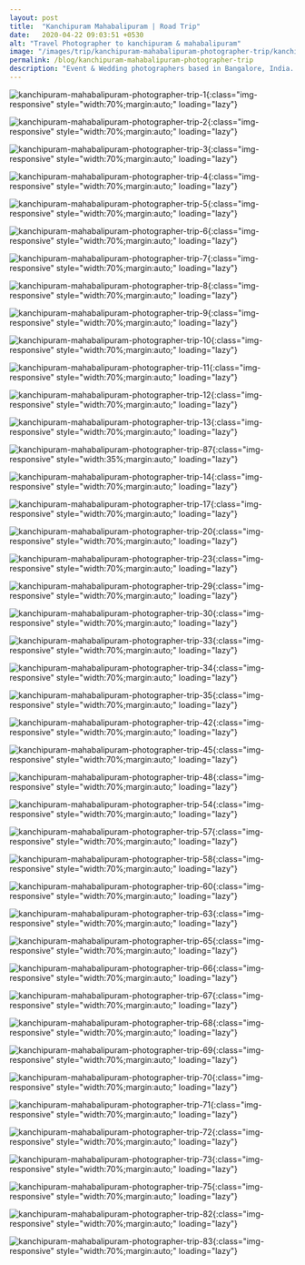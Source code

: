 ```yaml
---
layout: post
title:  "Kanchipuram Mahabalipuram | Road Trip"
date:   2020-04-22 09:03:51 +0530
alt: "Travel Photographer to kanchipuram & mahabalipuram"
image: "/images/trip/kanchipuram-mahabalipuram-photographer-trip/kanchipuram-mahabalipuram-photographer-trip-13.jpg"
permalink: /blog/kanchipuram-mahabalipuram-photographer-trip
description: "Event & Wedding photographers based in Bangalore, India. We love creating beautiful imagery of authentic moments that evoke genuine emotion."
---
```


![kanchipuram-mahabalipuram-photographer-trip-1](/images/trip/kanchipuram-mahabalipuram-photographer-trip/kanchipuram-mahabalipuram-photographer-trip-1.jpg){:class="img-responsive" style="width:70%;margin:auto;" loading="lazy"}

![kanchipuram-mahabalipuram-photographer-trip-2](/images/trip/kanchipuram-mahabalipuram-photographer-trip/kanchipuram-mahabalipuram-photographer-trip-2.jpg){:class="img-responsive" style="width:70%;margin:auto;" loading="lazy"}

![kanchipuram-mahabalipuram-photographer-trip-3](/images/trip/kanchipuram-mahabalipuram-photographer-trip/kanchipuram-mahabalipuram-photographer-trip-3.jpg){:class="img-responsive" style="width:70%;margin:auto;" loading="lazy"}

![kanchipuram-mahabalipuram-photographer-trip-4](/images/trip/kanchipuram-mahabalipuram-photographer-trip/kanchipuram-mahabalipuram-photographer-trip-4.jpg){:class="img-responsive" style="width:70%;margin:auto;" loading="lazy"}

![kanchipuram-mahabalipuram-photographer-trip-5](/images/trip/kanchipuram-mahabalipuram-photographer-trip/kanchipuram-mahabalipuram-photographer-trip-5.jpg){:class="img-responsive" style="width:70%;margin:auto;" loading="lazy"}

![kanchipuram-mahabalipuram-photographer-trip-6](/images/trip/kanchipuram-mahabalipuram-photographer-trip/kanchipuram-mahabalipuram-photographer-trip-6.jpg){:class="img-responsive" style="width:70%;margin:auto;" loading="lazy"}

![kanchipuram-mahabalipuram-photographer-trip-7](/images/trip/kanchipuram-mahabalipuram-photographer-trip/kanchipuram-mahabalipuram-photographer-trip-7.jpg){:class="img-responsive" style="width:70%;margin:auto;" loading="lazy"}

![kanchipuram-mahabalipuram-photographer-trip-8](/images/trip/kanchipuram-mahabalipuram-photographer-trip/kanchipuram-mahabalipuram-photographer-trip-8.jpg){:class="img-responsive" style="width:70%;margin:auto;" loading="lazy"}

![kanchipuram-mahabalipuram-photographer-trip-9](/images/trip/kanchipuram-mahabalipuram-photographer-trip/kanchipuram-mahabalipuram-photographer-trip-9.jpg){:class="img-responsive" style="width:70%;margin:auto;" loading="lazy"}

![kanchipuram-mahabalipuram-photographer-trip-10](/images/trip/kanchipuram-mahabalipuram-photographer-trip/kanchipuram-mahabalipuram-photographer-trip-10.jpg){:class="img-responsive" style="width:70%;margin:auto;" loading="lazy"}

![kanchipuram-mahabalipuram-photographer-trip-11](/images/trip/kanchipuram-mahabalipuram-photographer-trip/kanchipuram-mahabalipuram-photographer-trip-11.jpg){:class="img-responsive" style="width:70%;margin:auto;" loading="lazy"}

![kanchipuram-mahabalipuram-photographer-trip-12](/images/trip/kanchipuram-mahabalipuram-photographer-trip/kanchipuram-mahabalipuram-photographer-trip-12.jpg){:class="img-responsive" style="width:70%;margin:auto;" loading="lazy"}

![kanchipuram-mahabalipuram-photographer-trip-13](/images/trip/kanchipuram-mahabalipuram-photographer-trip/kanchipuram-mahabalipuram-photographer-trip-13.jpg){:class="img-responsive" style="width:70%;margin:auto;" loading="lazy"}

![kanchipuram-mahabalipuram-photographer-trip-87](/images/trip/kanchipuram-mahabalipuram-photographer-trip/kanchipuram-mahabalipuram-photographer-trip-87.jpg){:class="img-responsive" style="width:35%;margin:auto;" loading="lazy"}

![kanchipuram-mahabalipuram-photographer-trip-14](/images/trip/kanchipuram-mahabalipuram-photographer-trip/kanchipuram-mahabalipuram-photographer-trip-14.jpg){:class="img-responsive" style="width:70%;margin:auto;" loading="lazy"}

![kanchipuram-mahabalipuram-photographer-trip-17](/images/trip/kanchipuram-mahabalipuram-photographer-trip/kanchipuram-mahabalipuram-photographer-trip-17.jpg){:class="img-responsive" style="width:70%;margin:auto;" loading="lazy"}

![kanchipuram-mahabalipuram-photographer-trip-20](/images/trip/kanchipuram-mahabalipuram-photographer-trip/kanchipuram-mahabalipuram-photographer-trip-20.jpg){:class="img-responsive" style="width:70%;margin:auto;" loading="lazy"}

![kanchipuram-mahabalipuram-photographer-trip-23](/images/trip/kanchipuram-mahabalipuram-photographer-trip/kanchipuram-mahabalipuram-photographer-trip-23.jpg){:class="img-responsive" style="width:70%;margin:auto;" loading="lazy"}

![kanchipuram-mahabalipuram-photographer-trip-29](/images/trip/kanchipuram-mahabalipuram-photographer-trip/kanchipuram-mahabalipuram-photographer-trip-29.jpg){:class="img-responsive" style="width:70%;margin:auto;" loading="lazy"}

![kanchipuram-mahabalipuram-photographer-trip-30](/images/trip/kanchipuram-mahabalipuram-photographer-trip/kanchipuram-mahabalipuram-photographer-trip-30.jpg){:class="img-responsive" style="width:70%;margin:auto;" loading="lazy"}

![kanchipuram-mahabalipuram-photographer-trip-33](/images/trip/kanchipuram-mahabalipuram-photographer-trip/kanchipuram-mahabalipuram-photographer-trip-33.jpg){:class="img-responsive" style="width:70%;margin:auto;" loading="lazy"}

![kanchipuram-mahabalipuram-photographer-trip-34](/images/trip/kanchipuram-mahabalipuram-photographer-trip/kanchipuram-mahabalipuram-photographer-trip-34.jpg){:class="img-responsive" style="width:70%;margin:auto;" loading="lazy"}

![kanchipuram-mahabalipuram-photographer-trip-35](/images/trip/kanchipuram-mahabalipuram-photographer-trip/kanchipuram-mahabalipuram-photographer-trip-35.jpg){:class="img-responsive" style="width:70%;margin:auto;" loading="lazy"}

![kanchipuram-mahabalipuram-photographer-trip-42](/images/trip/kanchipuram-mahabalipuram-photographer-trip/kanchipuram-mahabalipuram-photographer-trip-42.jpg){:class="img-responsive" style="width:70%;margin:auto;" loading="lazy"}

![kanchipuram-mahabalipuram-photographer-trip-45](/images/trip/kanchipuram-mahabalipuram-photographer-trip/kanchipuram-mahabalipuram-photographer-trip-45.jpg){:class="img-responsive" style="width:70%;margin:auto;" loading="lazy"}

![kanchipuram-mahabalipuram-photographer-trip-48](/images/trip/kanchipuram-mahabalipuram-photographer-trip/kanchipuram-mahabalipuram-photographer-trip-48.jpg){:class="img-responsive" style="width:70%;margin:auto;" loading="lazy"}

![kanchipuram-mahabalipuram-photographer-trip-54](/images/trip/kanchipuram-mahabalipuram-photographer-trip/kanchipuram-mahabalipuram-photographer-trip-54.jpg){:class="img-responsive" style="width:70%;margin:auto;" loading="lazy"}

![kanchipuram-mahabalipuram-photographer-trip-57](/images/trip/kanchipuram-mahabalipuram-photographer-trip/kanchipuram-mahabalipuram-photographer-trip-57.jpg){:class="img-responsive" style="width:70%;margin:auto;" loading="lazy"}

![kanchipuram-mahabalipuram-photographer-trip-58](/images/trip/kanchipuram-mahabalipuram-photographer-trip/kanchipuram-mahabalipuram-photographer-trip-58.jpg){:class="img-responsive" style="width:70%;margin:auto;" loading="lazy"}

![kanchipuram-mahabalipuram-photographer-trip-60](/images/trip/kanchipuram-mahabalipuram-photographer-trip/kanchipuram-mahabalipuram-photographer-trip-60.jpg){:class="img-responsive" style="width:70%;margin:auto;" loading="lazy"}

![kanchipuram-mahabalipuram-photographer-trip-63](/images/trip/kanchipuram-mahabalipuram-photographer-trip/kanchipuram-mahabalipuram-photographer-trip-63.jpg){:class="img-responsive" style="width:70%;margin:auto;" loading="lazy"}

![kanchipuram-mahabalipuram-photographer-trip-65](/images/trip/kanchipuram-mahabalipuram-photographer-trip/kanchipuram-mahabalipuram-photographer-trip-65.jpg){:class="img-responsive" style="width:70%;margin:auto;" loading="lazy"}

![kanchipuram-mahabalipuram-photographer-trip-66](/images/trip/kanchipuram-mahabalipuram-photographer-trip/kanchipuram-mahabalipuram-photographer-trip-66.jpg){:class="img-responsive" style="width:70%;margin:auto;" loading="lazy"}

![kanchipuram-mahabalipuram-photographer-trip-67](/images/trip/kanchipuram-mahabalipuram-photographer-trip/kanchipuram-mahabalipuram-photographer-trip-67.jpg){:class="img-responsive" style="width:70%;margin:auto;" loading="lazy"}

![kanchipuram-mahabalipuram-photographer-trip-68](/images/trip/kanchipuram-mahabalipuram-photographer-trip/kanchipuram-mahabalipuram-photographer-trip-68.jpg){:class="img-responsive" style="width:70%;margin:auto;" loading="lazy"}

![kanchipuram-mahabalipuram-photographer-trip-69](/images/trip/kanchipuram-mahabalipuram-photographer-trip/kanchipuram-mahabalipuram-photographer-trip-69.jpg){:class="img-responsive" style="width:70%;margin:auto;" loading="lazy"}

![kanchipuram-mahabalipuram-photographer-trip-70](/images/trip/kanchipuram-mahabalipuram-photographer-trip/kanchipuram-mahabalipuram-photographer-trip-70.jpg){:class="img-responsive" style="width:70%;margin:auto;" loading="lazy"}

![kanchipuram-mahabalipuram-photographer-trip-71](/images/trip/kanchipuram-mahabalipuram-photographer-trip/kanchipuram-mahabalipuram-photographer-trip-71.jpg){:class="img-responsive" style="width:70%;margin:auto;" loading="lazy"}

![kanchipuram-mahabalipuram-photographer-trip-72](/images/trip/kanchipuram-mahabalipuram-photographer-trip/kanchipuram-mahabalipuram-photographer-trip-72.jpg){:class="img-responsive" style="width:70%;margin:auto;" loading="lazy"}

![kanchipuram-mahabalipuram-photographer-trip-73](/images/trip/kanchipuram-mahabalipuram-photographer-trip/kanchipuram-mahabalipuram-photographer-trip-73.jpg){:class="img-responsive" style="width:70%;margin:auto;" loading="lazy"}

![kanchipuram-mahabalipuram-photographer-trip-75](/images/trip/kanchipuram-mahabalipuram-photographer-trip/kanchipuram-mahabalipuram-photographer-trip-75.jpg){:class="img-responsive" style="width:70%;margin:auto;" loading="lazy"}

![kanchipuram-mahabalipuram-photographer-trip-82](/images/trip/kanchipuram-mahabalipuram-photographer-trip/kanchipuram-mahabalipuram-photographer-trip-82.jpg){:class="img-responsive" style="width:70%;margin:auto;" loading="lazy"}

![kanchipuram-mahabalipuram-photographer-trip-83](/images/trip/kanchipuram-mahabalipuram-photographer-trip/kanchipuram-mahabalipuram-photographer-trip-83.jpg){:class="img-responsive" style="width:70%;margin:auto;" loading="lazy"}

<script async defer data-pin-hover="true" src="//assets.pinterest.com/js/pinit.js"></script>
